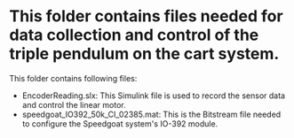 # This folder contains files needed for data collection and control of the triple pendulum on the cart system.

This folder contains following files:
- EncoderReading.slx: This Simulink file is used to record the sensor data and control the linear motor.
- speedgoat_IO392_50k_CI_02385.mat: This is the Bitstream file needed to configure the Speedgoat system's IO-392 module.


